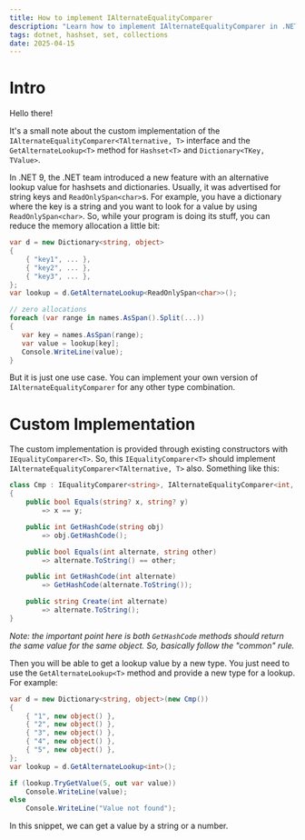 ```yaml
---
title: How to implement IAlternateEqualityComparer
description: "Learn how to implement IAlternateEqualityComparer in .NET 9 to enable alternate key lookups in dictionaries and hash sets."
tags: dotnet, hashset, set, collections
date: 2025-04-15
---
```


# Intro

Hello there!

It's a small note about the custom implementation of the `IAlternateEqualityComparer<TAlternative, T>` interface and the `GetAlternateLookup<T>` method for `Hashset<T>` and `Dictionary<TKey, TValue>`.

In .NET 9, the .NET team introduced a new feature with an alternative lookup value for hashsets and dictionaries. Usually, it was advertised for string keys and `ReadOnlySpan<char>`s. For example, you have a dictionary where the key is a string and you want to look for a value by using `ReadOnlySpan<char>`. So, while your program is doing its stuff, you can reduce the memory allocation a little bit:

```csharp
var d = new Dictionary<string, object>
{
    { "key1", ... },
    { "key2", ... },
    { "key3", ... },
};
var lookup = d.GetAlternateLookup<ReadOnlySpan<char>>();

// zero allocations
foreach (var range in names.AsSpan().Split(...))
{
   var key = names.AsSpan(range);
   var value = lookup[key];
   Console.WriteLine(value);
}
```

But it is just one use case. You can implement your own version of `IAlternateEqualityComparer` for any other type combination.

# Custom Implementation

The custom implementation is provided through existing constructors with `IEqualityComparer<T>`. So, this `IEqualityComparer<T>` should implement `IAlternateEqualityComparer<TAlternative, T>` also. Something like this:

```csharp
class Cmp : IEqualityComparer<string>, IAlternateEqualityComparer<int, string>
{
    public bool Equals(string? x, string? y)
        => x == y;

    public int GetHashCode(string obj)
        => obj.GetHashCode();

    public bool Equals(int alternate, string other)
        => alternate.ToString() == other;

    public int GetHashCode(int alternate)
        => GetHashCode(alternate.ToString());

    public string Create(int alternate)
        => alternate.ToString();
}
```

_Note: the important point here is both `GetHashCode` methods should return the same value for the same object. So, basically follow the "common" rule._

Then you will be able to get a lookup value by a new type. You just need to use the `GetAlternateLookup<T>` method and provide a new type for a lookup. For example:

```csharp
var d = new Dictionary<string, object>(new Cmp())
{
    { "1", new object() },
    { "2", new object() },
    { "3", new object() },
    { "4", new object() },
    { "5", new object() },
};
var lookup = d.GetAlternateLookup<int>();

if (lookup.TryGetValue(5, out var value))
    Console.WriteLine(value);
else
    Console.WriteLine("Value not found");
```

In this snippet, we can get a value by a string or a number.